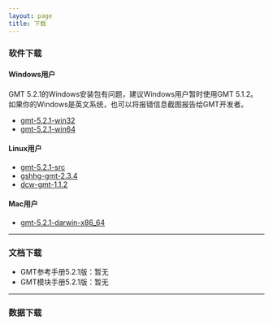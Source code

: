 ```yaml
---
layout: page
title: 下载
---
```


### 软件下载

#### Windows用户

GMT 5.2.1的Windows安装包有问题，建议Windows用户暂时使用GMT 5.1.2。如果你的Windows是英文系统，也可以将报错信息截图报告给GMT开发者。

- [gmt-5.2.1-win32](ftp://ftp.soest.hawaii.edu/gmt/bin/gmt-5.2.1-win32.exe)
- [gmt-5.2.1-win64](ftp://ftp.soest.hawaii.edu/gmt/bin/gmt-5.2.1-win64.exe)

#### Linux用户

- [gmt-5.2.1-src](ftp://ftp.soest.hawaii.edu/gmt/gmt-5.2.1-src.tar.gz)
- [gshhg-gmt-2.3.4](ftp://ftp.soest.hawaii.edu/gmt/gshhg-gmt-2.3.4.tar.gz)
- [dcw-gmt-1.1.2](ftp://ftp.soest.hawaii.edu/gmt/dcw-gmt-1.1.2.tar.gz)

#### Mac用户

- [gmt-5.2.1-darwin-x86_64](ftp://ftp.soest.hawaii.edu/gmt/bin/gmt-5.2.1-darwin-x84_64.dmg)

---

### 文档下载

- GMT参考手册5.2.1版：暂无
- GMT模块手册5.2.1版：暂无

---

### 数据下载
